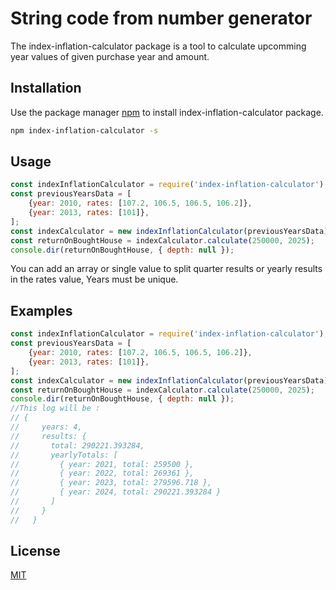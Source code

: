 # String code from number generator

The index-inflation-calculator package is a tool to calculate upcomming year values of given purchase year and amount.

## Installation

Use the package manager [npm](https://www.npmjs.com/get-npm) to install index-inflation-calculator package.

```bash
npm index-inflation-calculator -s
```

## Usage

```javascript
const indexInflationCalculator = require('index-inflation-calculator');
const previousYearsData = [
    {year: 2010, rates: [107.2, 106.5, 106.5, 106.2]},
    {year: 2013, rates: [101]},  
];
const indexCalculator = new indexInflationCalculator(previousYearsData);
const returnOnBoughtHouse = indexCalculator.calculate(250000, 2025);
console.dir(returnOnBoughtHouse, { depth: null });
```

You can add an array or single value to split quarter results or yearly results in the rates value, Years must be unique.

## Examples
```javascript
const indexInflationCalculator = require('index-inflation-calculator');
const previousYearsData = [
    {year: 2010, rates: [107.2, 106.5, 106.5, 106.2]},
    {year: 2013, rates: [101]},  
];
const indexCalculator = new indexInflationCalculator(previousYearsData);
const returnOnBoughtHouse = indexCalculator.calculate(250000, 2025);
console.dir(returnOnBoughtHouse, { depth: null });
//This log will be : 
// {
//     years: 4,
//     results: {
//       total: 290221.393284,
//       yearlyTotals: [
//         { year: 2021, total: 259500 },
//         { year: 2022, total: 269361 },
//         { year: 2023, total: 279596.718 },
//         { year: 2024, total: 290221.393284 }
//       ]
//     }
//   }
```

## License
[MIT](https://choosealicense.com/licenses/mit/)